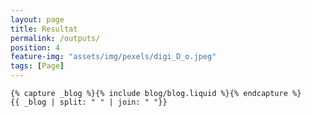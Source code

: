 ```yaml
---
layout: page
title: Resultat
permalink: /outputs/
position: 4
feature-img: "assets/img/pexels/digi_D_o.jpeg"
tags: [Page]
---
```


 <div class="home">

    {% capture _blog %}{% include blog/blog.liquid %}{% endcapture %}
    {{ _blog | split: " " | join: " "}}
</div>
